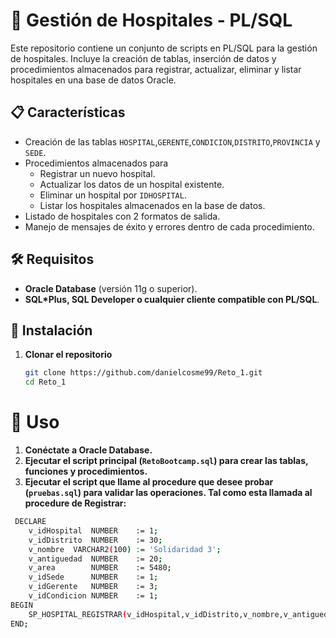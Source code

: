 # 📌 Gestión de Hospitales - PL/SQL  

Este repositorio contiene un conjunto de scripts en PL/SQL para la gestión de hospitales. Incluye la creación de tablas, inserción de datos y procedimientos almacenados para registrar, actualizar, eliminar y listar hospitales en una base de datos Oracle. 

## 📋 Características  

- Creación de las tablas `HOSPITAL`,`GERENTE`,`CONDICION`,`DISTRITO`,`PROVINCIA` y `SEDE`.
- Procedimientos almacenados para
  - Registrar un nuevo hospital.
  - Actualizar los datos de un hospital existente.
  - Eliminar un hospital por `IDHOSPITAL`.
  - Listar los hospitales almacenados en la base de datos. 
- Listado de hospitales con 2 formatos de salida.
- Manejo de mensajes de éxito y errores dentro de cada procedimiento.  

## 🛠 Requisitos  

- **Oracle Database** (versión 11g o superior).  
- **SQL*Plus, SQL Developer o cualquier cliente compatible con PL/SQL**.  

## 🚀 Instalación  

1. **Clonar el repositorio**  
   ```sh
   git clone https://github.com/danielcosme99/Reto_1.git
   cd Reto_1
# 📌 Uso
1. **Conéctate a Oracle Database.**
2. **Ejecutar el script principal (`RetoBootcamp.sql`) para crear las tablas, funciones y procedimientos.**
3. **Ejecutar el script que llame al procedure que desee probar (`pruebas.sql`) para validar las operaciones. Tal como esta llamada al procedure de Registrar:**
  ```sh
   DECLARE
      v_idHospital  NUMBER    := 1;
      v_idDistrito  NUMBER    := 30;
      v_nombre  VARCHAR2(100) := 'Solidaridad 3';
      v_antiguedad  NUMBER    := 20;
      v_area        NUMBER    := 5480;
      v_idSede      NUMBER    := 1;
      v_idGerente   NUMBER    := 3;
      v_idCondicion NUMBER    := 1;
  BEGIN
      SP_HOSPITAL_REGISTRAR(v_idHospital,v_idDistrito,v_nombre,v_antiguedad,v_area,v_idSede,v_idGerente,v_idCondicion);
  END;
   

